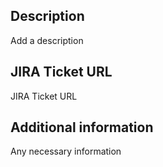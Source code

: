 ## Description

Add a description

## JIRA Ticket URL

JIRA Ticket URL

## Additional information

Any necessary information